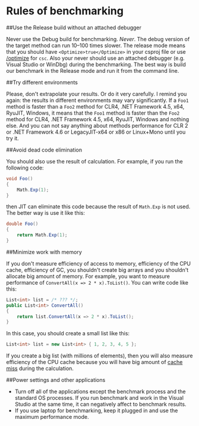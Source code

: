 # Rules of benchmarking

##Use the Release build without an attached debugger

Never use the Debug build for benchmarking. *Never*. The debug version of the target method can run 10–100 times slower. 
The release mode means that you should have `<Optimize>true</Optimize>` in your csproj file 
or use [/optimize](https://msdn.microsoft.com/en-us/library/t0hfscdc.aspx) for `csc`. Also your never 
should use an attached debugger (e.g. Visual Studio or WinDbg) during the benchmarking. The best way is 
build our benchmark in the Release mode and run it from the command line.

##Try different environments

Please, don't extrapolate your results. Or do it very carefully.
I remind you again: the results in different environments may vary significantly. If a `Foo1` method is faster than 
a `Foo2` method for CLR4, .NET Framework 4.5, x64, RyuJIT, Windows, it means that the `Foo1` method is faster than 
the `Foo2` method for CLR4, .NET Framework 4.5, x64, RyuJIT, Windows and nothing else. And you can not say anything 
about methods performance for CLR 2 or .NET Framework 4.6 or LegacyJIT-x64 or x86 or Linux+Mono until you try it. 

##Avoid dead code elimination

You should also use the result of calculation. For example, if you run the following code:

```cs
void Foo()
{
    Math.Exp(1);
}
```

then JIT can eliminate this code because the result of `Math.Exp` is not used. The better way is use it like this:

```cs
double Foo()
{
    return Math.Exp(1);
}
```

##Minimize work with memory

If you don't measure efficiency of access to memory, efficiency of the CPU cache, efficiency of GC, you 
shouldn't create big arrays and you shouldn't allocate big amount of memory. For example, you want to 
measure performance of `ConvertAll(x => 2 * x).ToList()`. You can write code like this:

```cs
List<int> list = /* ??? */;
public List<int> ConvertAll()
{
    return list.ConvertAll(x => 2 * x).ToList();
}
```

In this case, you should create a small list like this:

```cs
List<int> list = new List<int> { 1, 2, 3, 4, 5 };
```

If you create a big list (with millions of elements), then you will also measure efficiency of the CPU cache 
because you will have big amount of [cache miss](http://en.wikipedia.org/wiki/CPU_cache#Cache_miss) during the calculation.  

##Power settings and other applications

* Turn off all of the applications except the benchmark process and the standard OS processes. If you run benchmark and work in the Visual Studio at the same time, it can negatively affect to benchmark results.
* If you use laptop for benchmarking, keep it plugged in and use the maximum performance mode.

